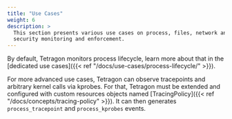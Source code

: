 ```yaml
---
title: "Use Cases"
weight: 6
description: >
  This section presents various use cases on process, files, network and
  security monitoring and enforcement.
---
```


By default, Tetragon monitors process lifecycle, learn more about that in the
[dedicated use cases]({{< ref "/docs/use-cases/process-lifecycle/" >}}).

For more advanced use cases, Tetragon can observe tracepoints and arbitrary
kernel calls via kprobes. For that, Tetragon must be extended and configured
with custom resources objects named [TracingPolicy]({{< ref "/docs/concepts/tracing-policy" >}}).
It can then generates `process_tracepoint` and `process_kprobes` events.

